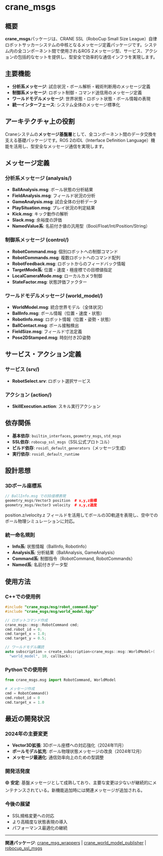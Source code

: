 # crane_msgs

## 概要

**crane_msgs**パッケージは、CRANE SSL（RoboCup Small Size League）自律ロボットサッカーシステムの中核となるメッセージ定義パッケージです。システム内の全コンポーネント間で使用されるROS 2メッセージ型、サービス、アクションの包括的なセットを提供し、型安全で効率的な通信インフラを実現します。

## 主要機能

- **分析系メッセージ**: 試合状況・ボール解析・戦術判断用のメッセージ定義
- **制御系メッセージ**: ロボット制御・コマンド送信用のメッセージ定義  
- **ワールドモデルメッセージ**: 世界状態・ロボット状態・ボール情報の表現
- **統一インターフェース**: システム全体のメッセージ標準化

## アーキテクチャ上の役割

Craneシステムの**メッセージ基盤層**として、全コンポーネント間のデータ交換を支える基礎パッケージです。ROS 2のIDL（Interface Definition Language）機能を活用し、型安全なメッセージ通信を実現します。

## メッセージ定義

### 分析系メッセージ (analysis/)

- **BallAnalysis.msg**: ボール状態の分析結果
- **FieldAnalysis.msg**: フィールド状況の分析
- **GameAnalysis.msg**: 試合全体の分析データ
- **PlaySituation.msg**: プレイ状況の判定結果
- **Kick.msg**: キック動作の解析
- **Slack.msg**: 余裕度の評価
- **NamedValue系**: 名前付き値の汎用型（Bool/Float/Int/Position/String）

### 制御系メッセージ (control/)

- **RobotCommand.msg**: 個別ロボットへの制御コマンド
- **RobotCommands.msg**: 複数ロボットへのコマンド配列
- **RobotFeedback.msg**: ロボットからのフィードバック情報
- **TargetMode系**: 位置・速度・極座標での目標値指定
- **LocalCameraMode.msg**: ローカルカメラ制御
- **StateFactor.msg**: 状態評価ファクター

### ワールドモデルメッセージ (world_model/)

- **WorldModel.msg**: 統合世界モデル（全体状況）
- **BallInfo.msg**: ボール情報（位置・速度・状態）
- **RobotInfo.msg**: ロボット情報（位置・姿勢・状態）
- **BallContact.msg**: ボール接触検出
- **FieldSize.msg**: フィールド寸法定義
- **Pose2DStamped.msg**: 時刻付き2D姿勢

## サービス・アクション定義

### サービス (srv/)

- **RobotSelect.srv**: ロボット選択サービス

### アクション (action/)

- **SkillExecution.action**: スキル実行アクション

## 依存関係

- **基本依存**: `builtin_interfaces`, `geometry_msgs`, `std_msgs`
- **SSL依存**: `robocup_ssl_msgs`（SSL公式プロトコル）
- **ビルド依存**: `rosidl_default_generators`（メッセージ生成）
- **実行依存**: `rosidl_default_runtime`

## 設計思想

### 3Dボール座標系

```cpp
// BallInfo.msg での3D座標表現
geometry_msgs/Vector3 position  # x,y,z座標
geometry_msgs/Vector3 velocity  # x,y,z速度
```

position.z/velocity.z フィールドを活用してボールの3D軌道を表現し、空中でのボール物理シミュレーションに対応。

### 統一命名規則

- **Info系**: 状態情報（BallInfo, RobotInfo）
- **Analysis系**: 分析結果（BallAnalysis, GameAnalysis）
- **Command系**: 制御指令（RobotCommand, RobotCommands）
- **Named系**: 名前付きデータ型

## 使用方法

### C++での使用例

```cpp
#include "crane_msgs/msg/robot_command.hpp"
#include "crane_msgs/msg/world_model.hpp"

// ロボットコマンド作成
crane_msgs::msg::RobotCommand cmd;
cmd.robot_id = 0;
cmd.target_x = 1.0;
cmd.target_y = 0.5;

// ワールドモデル購読
auto subscription = create_subscription<crane_msgs::msg::WorldModel>(
  "world_model", 10, callback);
```

### Pythonでの使用例

```python
from crane_msgs.msg import RobotCommand, WorldModel

# メッセージ作成
cmd = RobotCommand()
cmd.robot_id = 0
cmd.target_x = 1.0
```

## 最近の開発状況

### 2024年の主要変更

- **Vector3D拡張**: 3Dボール座標への対応強化（2024年11月）
- **ボールモデル拡充**: ボール物理状態メッセージの改良（2024年12月）
- **メッセージ最適化**: 通信効率向上のための型調整

### 開発活発度

🟢 **安定**: 基盤メッセージとして成熟しており、主要な変更は少ないが継続的にメンテナンスされている。新機能追加時には関連メッセージが追加される。

### 今後の展望

- SSL規格変更への対応
- より高精度な状態表現の導入
- パフォーマンス最適化の継続

---

**関連パッケージ**: [crane_msg_wrappers](./crane_msg_wrappers.md) | [crane_world_model_publisher](./crane_world_model_publisher.md) | [robocup_ssl_msgs](./robocup_ssl_msgs.md)
